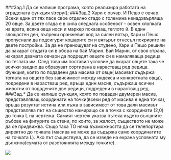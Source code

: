###Зад.1
Да се напише програма, която реализира работата на вградената функция strcpy();
###Зад.2
Хари е овчар. И Пешо е овчар. Всеки един от тях пасе свое отделно стадо с големина ненадхвърляща 20 овце. За двете стада е в сила следната особеност - освен хлопката на врата, всяка овца носи и маркер показващ теглото й. В един злощастен ден, въпреки оранжевия код за силен вятър, Хари и Пешо пропуснали да подсигурят кошарите си и вятърът отнесъл покривите на двете постройки. За да не пренощуват на студено, Хари и Пешо решили да закарат стадата си в обора на бай Марин. Бай Марин, от своя страна, накарал двамата овчари да подредят овцете си в намаляваща редица по теглата им. След това им поставил условие да вкарат овцете така че всички заедно да образуват сортирана в нарастващ ред редица.
Функция, която по подадени два масива от овце( масивът съдържа теглата на овцете без зависимост между индекса и конкретната овца), подредени в нарастващ ред, връща един масив, съдържащ всички животни от подадените две редици, подредени в нарастващ ред.
###Зад.*
Да се напише функция, която по подаден двумерен масив, представляващ координати на точки(всеки ред от масива е една точка), връща резултат истина или лъжа в зависимост от това дали масивът представлява път на същество намиращо се в точка с координати (2,0) до точка L на чертежа. Самият чертеж указва пътека където външните ръбове на фигурите са стени, по които, за жалост, съществото не може да се придвижва. Също така ТО няма възможността да се телепортира директно до точката (масива не може да съдържа само координатите на точката L). Ако път съществува, да се изведе на екрана условната му дължина(сумата от разстоянията между точките).

![](https://cloud.githubusercontent.com/assets/9723554/11324814/b8232b04-9145-11e5-85d7-8c55c816b698.png)
